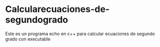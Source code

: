 # Calcularecuaciones-de-segundogrado
Este es un programa echo en c++ para calcular ecuaciones de segundo grado con executable
